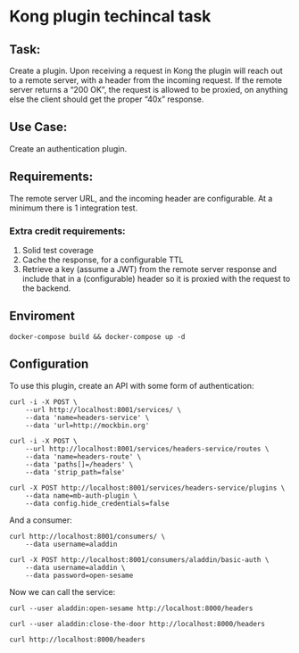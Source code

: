 # Kong plugin techincal task

## Task: 
Create a plugin. Upon receiving a request in Kong the plugin will reach out to a remote server, with a header from the incoming request. If the remote server returns a “200 OK”, the request is allowed to be proxied, on anything else the client should get the proper “40x” response.
 
## Use Case:  
Create an authentication plugin.
 
## Requirements: 
 
The remote server URL, and the incoming header are configurable. At a minimum there is 1 integration test.
 
### Extra credit requirements: 
 
1. Solid test coverage
1. Cache the response, for a configurable TTL
1. Retrieve a key (assume a JWT) from the remote server response and include that in a (configurable) header so it is proxied with the request to the backend.

## Enviroment

```
docker-compose build && docker-compose up -d
```


## Configuration

To use this plugin, create an API with some form of authentication:
```
curl -i -X POST \
    --url http://localhost:8001/services/ \
    --data 'name=headers-service' \
    --data 'url=http://mockbin.org'

curl -i -X POST \
    --url http://localhost:8001/services/headers-service/routes \
    --data 'name=headers-route' \
    --data 'paths[]=/headers' \
    --data 'strip_path=false'

curl -X POST http://localhost:8001/services/headers-service/plugins \
    --data name=mb-auth-plugin \
    --data config.hide_credentials=false
```

And a consumer:
```
curl http://localhost:8001/consumers/ \
	--data username=aladdin

curl -X POST http://localhost:8001/consumers/aladdin/basic-auth \
    --data username=aladdin \
    --data password=open-sesame
```

Now we can call the service:
```
curl --user aladdin:open-sesame http://localhost:8000/headers

curl --user aladdin:close-the-door http://localhost:8000/headers

curl http://localhost:8000/headers
```
